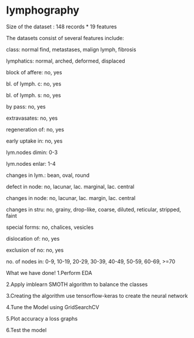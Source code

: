 # lymphography
Size of the dataset : 148 records * 19 features

The datasets consist of several features include:

class: normal find, metastases, malign lymph, fibrosis

lymphatics: normal, arched, deformed, displaced

block of affere: no, yes

bl. of lymph. c: no, yes

bl. of lymph. s: no, yes

by pass: no, yes

extravasates: no, yes

regeneration of: no, yes

early uptake in: no, yes

lym.nodes dimin: 0-3

lym.nodes enlar: 1-4

changes in lym.: bean, oval, round

defect in node: no, lacunar, lac. marginal, lac. central

changes in node: no, lacunar, lac. margin, lac. central

changes in stru: no, grainy, drop-like, coarse, diluted, reticular, stripped, faint

special forms: no, chalices, vesicles

dislocation of: no, yes

exclusion of no: no, yes

no. of nodes in: 0-9, 10-19, 20-29, 30-39, 40-49, 50-59, 60-69, >=70

What we have done!
1.Perform EDA

2.Apply imblearn SMOTH algorithm to balance the classes

3.Creating the algorithm use tensorflow-keras to create the neural network

4.Tune the Model using GridSearchCV

5.Plot accuracy a loss graphs

6.Test the model
